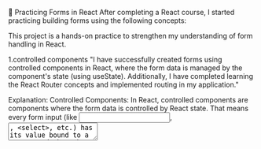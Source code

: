 📝 Practicing Forms in React
After completing a React course, I started practicing building forms using the following concepts:

This project is a hands-on practice to strengthen my understanding of form handling in React.

1.controlled components
  "I have successfully created forms using controlled components in React, where the form data is managed by the component's state (using useState). Additionally, I have completed learning the React Router concepts and implemented routing in my application."

  Explanation:
    Controlled Components:
         In React, controlled components are components where the form data is controlled by React state. That means every form input (like <input>, <textarea>, <select>, etc.) has its            value bound to a state, and when the user types, the state gets updated.
    React Routing:
        React Router is a powerful library used for routing in React apps, enabling navigation between different views or pages in a single-page application (SPA).

2.Uncontrolled Components
  Iam working on it

useForm (e.g., from React Hook Form)

Integration with third-party APIs

